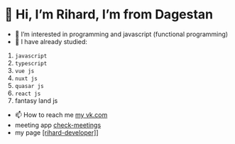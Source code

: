 # 👋 Hi, I’m Rihard, I’m from Dagestan
- 👀 I’m interested in programming and javascript (functional programming)
- 🌱 I have already studied:
1. `javascript` 
2. `typescript`
3. `vue js`
4. `nuxt js` 
5. `quasar js`
6. `react js`
7. fantasy land js
- 📫 How to reach me [my vk.com](https://vk.com/id493337055)
- meeting app [check-meetings](https://check-meetings.ru/)
- my page [[rihard-developer]](https://rihard-developer.ru/)]

